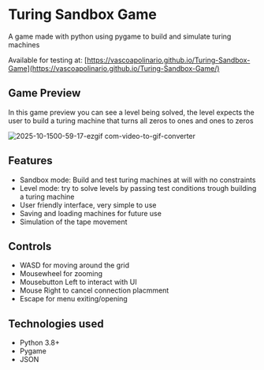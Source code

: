 # Turing Sandbox Game
A game made with python using pygame to build and simulate turing machines

Available for testing at: [https://vascoapolinario.github.io/Turing-Sandbox-Game](https://vascoapolinario.github.io/Turing-Sandbox-Game/)


## Game Preview
In this game preview you can see a level being solved, the level expects the user to build a turing machine that turns all zeros to ones and ones to zeros

![2025-10-1500-59-17-ezgif com-video-to-gif-converter](https://github.com/user-attachments/assets/a6c64a69-e430-4cb3-b8d1-54b65027fff4)


## Features
- Sandbox mode: Build and test turing machines at will with no constraints
- Level mode: try to solve levels by passing test conditions trough building a turing machine
- User friendly interface, very simple to use
- Saving and loading machines for future use
- Simulation of the tape movement

## Controls
- WASD for moving around the grid
- Mousewheel for zooming
- Mousebutton Left to interact with UI
- Mouse Right to cancel connection placmment
- Escape for menu exiting/opening


## Technologies used
- Python 3.8+
- Pygame
- JSON
